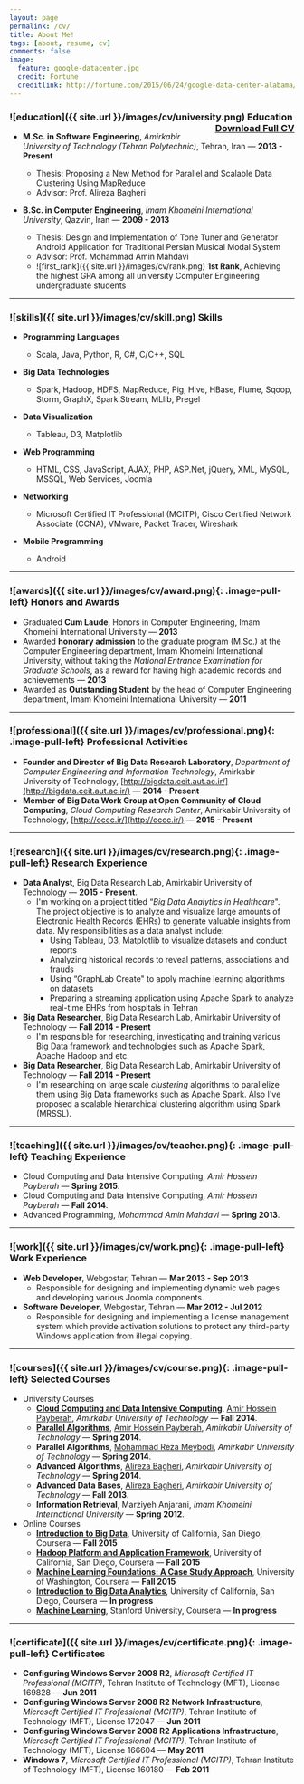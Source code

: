 ```yaml
---
layout: page
permalink: /cv/
title: About Me!
tags: [about, resume, cv]
comments: false
image:
  feature: google-datacenter.jpg
  credit: Fortune
  creditlink: http://fortune.com/2015/06/24/google-data-center-alabama/
---
```


### ![education]({{ site.url }}/images/cv/university.png) Education <a href="#" class="btn" style="float:right">Download Full CV</a>

- **M.Sc. in Software Engineering**, _Amirkabir University of Technology (Tehran Polytechnic)_, Tehran, Iran &mdash; **2013 - Present**
	- Thesis: Proposing a New Method for Parallel and Scalable Data Clustering Using MapReduce
	- Advisor: Prof. Alireza Bagheri

- **B.Sc. in Computer Engineering**, _Imam Khomeini International University_, Qazvin, Iran &mdash; **2009 - 2013**
	- Thesis: Design and Implementation of Tone Tuner and Generator Android Application for Traditional Persian Musical Modal System
	- Advisor: Prof. Mohammad Amin Mahdavi
	- ![first_rank]({{ site.url }}/images/cv/rank.png) **1st Rank**, Achieving the highest GPA among all university Computer Engineering undergraduate students
	
---

### ![skills]({{ site.url }}/images/cv/skill.png) Skills

+ **Programming Languages**
	+ Scala, Java, Python, R, C#, C/C++, SQL

+ **Big Data Technologies**
	+ Spark, Hadoop, HDFS, MapReduce, Pig, Hive, HBase, Flume, Sqoop, Storm, GraphX, Spark Stream, MLlib, Pregel

+ **Data Visualization**
	+ Tableau, D3, Matplotlib

+ **Web Programming**
	+ HTML, CSS, JavaScript, AJAX, PHP, ASP.Net, jQuery, XML, MySQL, MSSQL, Web Services, Joomla

+ **Networking**
	+ Microsoft Certified IT Professional (MCITP), Cisco Certified Network Associate (CCNA), VMware, Packet Tracer, Wireshark
	
+ **Mobile Programming**
	+ Android

---

### ![awards]({{ site.url }}/images/cv/award.png){: .image-pull-left} Honors and Awards

+ Graduated **Cum Laude**, Honors in Computer Engineering, Imam Khomeini International University &mdash; **2013**
+ Awarded **honorary admission** to the graduate program (M.Sc.) at the Computer Engineering department, Imam Khomeini International University, without taking
the _National Entrance Examination for Graduate Schools_, as a reward for having high academic records and achievements &mdash; **2013**
+ Awarded as **Outstanding Student** by the head of Computer Engineering department, Imam Khomeini International University &mdash; **2011**

---

### ![professional]({{ site.url }}/images/cv/professional.png){: .image-pull-left} Professional Activities

+ **Founder and Director of Big Data Research Laboratory**, _Department of Computer Engineering and Information Technology_, Amirkabir University of Technology, [http://bigdata.ceit.aut.ac.ir/](http://bigdata.ceit.aut.ac.ir/) &mdash; **2014 - Present**
+ **Member of Big Data Work Group at Open Community of Cloud Computing**, _Cloud Computing Research Center_, Amirkabir University of Technology, [http://occc.ir/](http://occc.ir/)  &mdash; **2015 - Present**

---

### ![research]({{ site.url }}/images/cv/research.png){: .image-pull-left} Research Experience

+ **Data Analyst**, Big Data Research Lab, Amirkabir University of Technology &mdash; **2015 - Present**.
	+ I'm working on a project titled “_Big Data Analytics in Healthcare_". The project objective is to analyze and visualize large amounts of Electronic Health Records (EHRs) to generate valuable insights from data. My responsibilities as a data analyst include:
		+ Using Tableau, D3, Matplotlib to visualize datasets and conduct reports
		+ Analyzing historical records to reveal patterns, associations and frauds
		+ Using “GraphLab Create" to apply machine learning algorithms on datasets
		+ Preparing a streaming application using Apache Spark to analyze real-time EHRs from hospitals in Tehran
+ **Big Data Researcher**, Big Data Research Lab, Amirkabir University of Technology &mdash; **Fall 2014 - Present**
	+ I'm responsible for researching, investigating and training various Big Data framework and technologies such as Apache Spark, Apache Hadoop and etc.
+ **Big Data Researcher**, Big Data Research Lab, Amirkabir University of Technology &mdash; **Fall 2014 - Present**
	+ I'm researching on large scale _clustering_ algorithms to parallelize them using Big Data frameworks such as Apache Spark. Also I've proposed a scalable hierarchical clustering algorithm using Spark (MRSSL).

---

### ![teaching]({{ site.url }}/images/cv/teacher.png){: .image-pull-left} Teaching Experience

+ Cloud Computing and Data Intensive Computing, _Amir Hossein Payberah_ &mdash; **Spring 2015**.
+ Cloud Computing and Data Intensive Computing, _Amir Hossein Payberah_ &mdash; **Fall 2014**.
+ Advanced Programming, _Mohammad Amin Mahdavi_ &mdash; **Spring 2013**.

---

### ![work]({{ site.url }}/images/cv/work.png){: .image-pull-left} Work Experience

+ **Web Developer**, Webgostar, Tehran &mdash; **Mar 2013 - Sep 2013**
	+ Responsible for designing and implementing dynamic web pages and developing various Joomla components.
+ **Software Developer**, Webgostar, Tehran &mdash; **Mar 2012 - Jul 2012**
	+ Responsible for designing and implementing a license management system which provide activation solutions to protect any third-party Windows application from illegal copying.

---

### ![courses]({{ site.url }}/images/cv/course.png){: .image-pull-left} Selected Courses

+ University Courses
	+ [**Cloud Computing and Data Intensive Computing**](https://www.sics.se/~amir/cloud14/), [Amir Hossein Payberah](https://www.sics.se/~amir/), _Amirkabir University of Technology_ &mdash; **Fall 2014**.
	+ [**Parallel Algorithms**](https://www.sics.se/~amir/cloud14/), [Amir Hossein Payberah](https://www.sics.se/~amir/), _Amirkabir University of Technology_ &mdash; **Spring 2014**.
	+ **Parallel Algorithms**, [Mohammad Reza Meybodi](http://ceit.aut.ac.ir/~meybodi/index.htm), _Amirkabir University of Technology_ &mdash; **Spring 2014**.
	+ **Advanced Algorithms**, [Alireza Bagheri](http://ceit.aut.ac.ir/~bagheri/), _Amirkabir University of Technology_ &mdash; **Spring 2014**.
	+ **Advanced Data Bases**, [Alireza Bagheri](http://ceit.aut.ac.ir/~bagheri/), _Amirkabir University of Technology_ &mdash; **Fall 2013**.
	+ **Information Retrieval**, Marziyeh Anjarani, _Imam Khomeini International University_ &mdash; **Spring 2012**.
+ Online Courses
	+ [**Introduction to Big Data**](https://www.coursera.org/learn/intro-to-big-data), University of California, San Diego, Coursera &mdash; **Fall 2015**
	+ [**Hadoop Platform and Application Framework**](https://www.coursera.org/learn/hadoop), University of California, San Diego, Coursera &mdash; **Fall 2015**
	+ [**Machine Learning Foundations: A Case Study Approach**](https://www.coursera.org/learn/ml-foundations), University of Washington, Coursera &mdash; **Fall 2015**
	+ [**Introduction to Big Data Analytics**](https://www.coursera.org/learn/bigdata-analytics), University of California, San Diego, Coursera &mdash; **In progress**
	+ [**Machine Learning**](https://www.coursera.org/learn/machine-learning), Stanford University, Coursera &mdash; **In progress**

---

### ![certificate]({{ site.url }}/images/cv/certificate.png){: .image-pull-left} Certificates

+ **Configuring Windows Server 2008 R2**, _Microsoft Certified IT Professional (MCITP)_, Tehran Institute of Technology (MFT), License 169828 &mdash; **Jun 2011**
+ **Configuring Windows Server 2008 R2 Network Infrastructure**, _Microsoft Certified IT Professional (MCITP)_, Tehran Institute of Technology (MFT), License 172047 &mdash; **Jun 2011**
+ **Configuring Windows Server 2008 R2 Applications Infrastructure**, _Microsoft Certified IT Professional (MCITP)_, Tehran Institute of Technology (MFT), License 166604 &mdash; **May 2011**
+ **Windows 7**, _Microsoft Certified IT Professional (MCITP)_, Tehran Institute of Technology (MFT), License 160180 &mdash; **Feb 2011**






